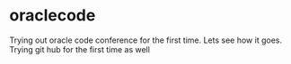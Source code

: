 # oraclecode
Trying out oracle code conference for the first time. Lets see how it goes.
Trying git hub for the first time as well


